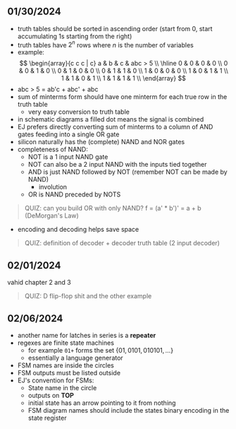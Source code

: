 ## 01/30/2024
- truth tables should be sorted in ascending order (start from 0, start accumulating 1s starting from the right)
- truth tables have $2^n$ rows where $n$ is the number of variables
- example:
$$ \begin{array}{c c c | c}
    a & b & c & abc > 5 \\
    \hline
    0 & 0 & 0 & 0 \\
    0 & 0 & 1 & 0 \\
    0 & 1 & 0 & 0 \\
    0 & 1 & 1 & 0 \\
    1 & 0 & 0 & 0 \\
    1 & 0 & 1 & 1 \\
    1 & 1 & 0 & 1 \\
    1 & 1 & 1 & 1 \\
\end{array} $$
- abc > 5 = ab'c + abc' + abc
- sum of minterms form should have one minterm for each true row in the truth table
    - very easy conversion to truth table
- in schematic diagrams a filled dot means the signal is combined
- EJ prefers directly converting sum of minterms to a column of AND gates feeding into a single OR gate
- silicon naturally has the (complete) NAND and NOR gates
- completeness of NAND:
    - NOT is a 1 input NAND gate
    - NOT can also be a 2 input NAND with the inputs tied together
    - AND is just NAND followed by NOT (remember NOT can be made by NAND)
        - involution
    - OR is NAND preceded by NOTS

> QUIZ: can you build OR with only NAND?
f = (a' * b')' = a + b (DeMorgan's Law)

- encoding and decoding helps save space

> QUIZ: definition of decoder + decoder truth table (2 input decoder)

## 02/01/2024
vahid chapter 2 and 3
> QUIZ: D flip-flop shit and the other example

## 02/06/2024
- another name for latches in series is a **repeater**
- regexes are finite state machines
    - for example `01+` forms the set $\{01, 0101, 010101, ...\}$
    - essentially a language generator
- FSM names are inside the circles
- FSM outputs must be listed outside
- EJ's convention for FSMs:
    - State name in the circle
    - outputs on **TOP**
    - initial state has an arrow pointing to it from nothing
    - FSM diagram names should include the states binary encoding in the state register
